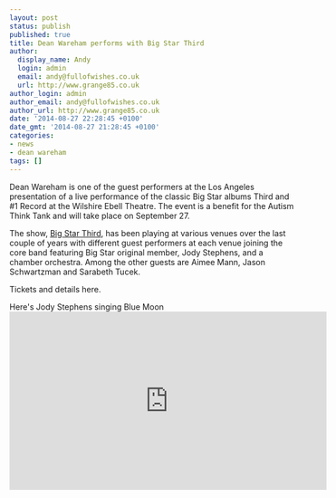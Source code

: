 ```yaml
---
layout: post
status: publish
published: true
title: Dean Wareham performs with Big Star Third
author:
  display_name: Andy
  login: admin
  email: andy@fullofwishes.co.uk
  url: http://www.grange85.co.uk
author_login: admin
author_email: andy@fullofwishes.co.uk
author_url: http://www.grange85.co.uk
date: '2014-08-27 22:28:45 +0100'
date_gmt: '2014-08-27 21:28:45 +0100'
categories:
- news
- dean wareham
tags: []
---
```

<p>Dean Wareham is one of the guest performers at the Los Angeles presentation of a live performance of the classic Big Star albums Third and #1 Record at the Wilshire Ebell Theatre. The event is a benefit for the Autism Think Tank and will take place on September 27.</p>
<p>The show, <a href="http://bigstarthird.com/">Big Star Third</a>, has been playing at various venues over the last couple of years with different guest performers at each venue joining the core band featuring Big Star original member, Jody Stephens, and a chamber orchestra. Among the other guests are Aimee Mann, Jason Schwartzman and Sarabeth Tucek.</p>
<p><span class="removed_link" title="http://www.ebellla.org/theatre-events/big-star-3rd-1-albums-live-concert-benefit-autism-think-tank">Tickets and details here</span>.</p>
<p>Here's Jody Stephens singing Blue Moon<br />
<iframe width="560" height="315" src="https://www.youtube.com/embed/MDKwGEYUQyY" frameborder="0" allowfullscreen></iframe>
